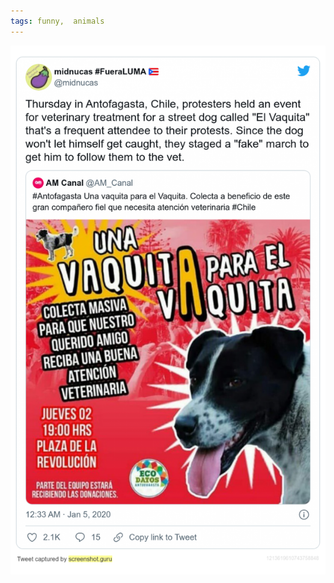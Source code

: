 ```yaml
---
tags: funny,  animals
---
```


![elvaquita](https://raw.githubusercontent.com/muneer78/muneer78.github.io/master/images/vaquito.png)



